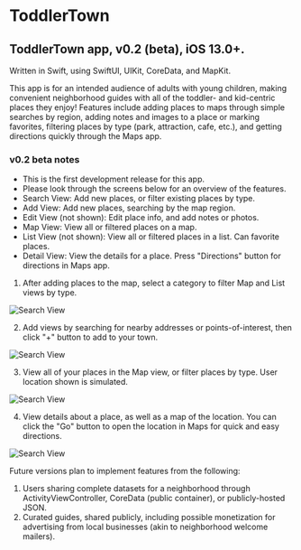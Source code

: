 # ToddlerTown
## ToddlerTown app, v0.2 (beta), iOS 13.0+.
Written in Swift, using SwiftUI, UIKit, CoreData, and MapKit.


This app is for an intended audience of adults with young children, making convenient neighborhood guides with all of the toddler- and kid-centric places they enjoy! Features include adding places to maps through simple searches by region, adding notes and images to a place or marking favorites, filtering places by type (park, attraction, cafe, etc.), and getting directions quickly through the Maps app.


### v0.2 beta notes
 - This is the first development release for this app.
 - Please look through the screens below for an overview of the features.
 - Search View: Add new places, or filter existing places by type.
 - Add View: Add new places, searching by the map region.
 - Edit View (not shown): Edit place info, and add notes or photos.
 - Map View: View all or filtered places on a map.
 - List View (not shown): View all or filtered places in a list. Can favorite places.
 - Detail View: View the details for a place. Press "Directions" button for directions in Maps app.

1. After adding places to the map, select a category to filter Map and List views by type.

![Search View](Screens/Search.png)

2. Add views by searching for nearby addresses or points-of-interest, then click "+" button to add to your town.

![Search View](Screens/Add.png)

3. View all of your places in the Map view, or filter places by type. User location shown is simulated.

![Search View](Screens/Content.png)

4. View details about a place, as well as a map of the location. You can click the "Go" button to open the location in Maps for quick and easy directions.

![Search View](Screens/Detail.png)


Future versions plan to implement features from the following:
1. Users sharing complete datasets for a neighborhood through ActivityViewController, CoreData (public container), or publicly-hosted JSON.
2. Curated guides, shared publicly, including possible monetization for advertising from local businesses (akin to neighborhood welcome mailers).

